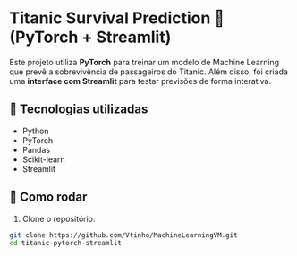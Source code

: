 # Titanic Survival Prediction 🚢 (PyTorch + Streamlit)

Este projeto utiliza **PyTorch** para treinar um modelo de Machine Learning que prevê a sobrevivência de passageiros do Titanic. Além disso, foi criada uma **interface com Streamlit** para testar previsões de forma interativa.

## 🔧 Tecnologias utilizadas

- Python
- PyTorch
- Pandas
- Scikit-learn
- Streamlit

## 🚀 Como rodar

1. Clone o repositório:

```bash
git clone https://github.com/Vtinho/MachineLearningVM.git
cd titanic-pytorch-streamlit

